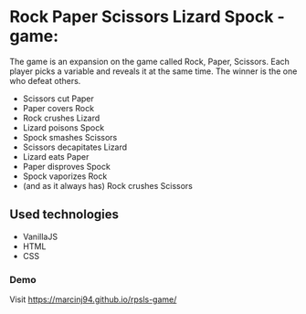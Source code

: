 # Rock Paper Scissors Lizard Spock - game:
    
The game is an expansion on the game called Rock, Paper, Scissors. Each player picks a variable and reveals it at the same time. The winner is the one who defeat others. 

- Scissors cut Paper
- Paper covers Rock
- Rock crushes Lizard
- Lizard poisons Spock
- Spock smashes Scissors
- Scissors decapitates Lizard
- Lizard eats Paper
- Paper disproves Spock
- Spock vaporizes Rock
- (and as it always has) Rock crushes Scissors

## Used technologies
- VanillaJS
- HTML
- CSS

### Demo

Visit https://marcinj94.github.io/rpsls-game/